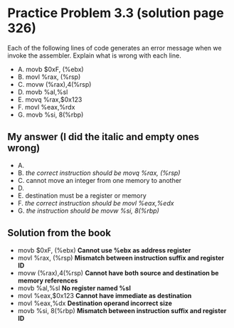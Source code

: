 # Practice Problem 3.3 (solution page 326)
Each of the following lines of code generates an error message when we invoke the assembler. Explain what is wrong with each line.

- A. movb $0xF, (%ebx)
- B. movl %rax, (%rsp)
- C. movw (%rax),4(%rsp)
- D. movb %al,%sl
- E. movq %rax,$0x123
- F. movl %eax,%rdx
- G. movb %si, 8(%rbp)

## My answer (I did the italic and empty ones wrong)
- A. 
- B. *the correct instruction should be movq %rax, (%rsp)*
- C. cannot move an integer from one memory to another
- D. 
- E. destination must be a register or memory
- F. *the correct instruction should be movl %eax,%edx*
- G. *the instruction should be movw %si, 8(%rbp)*

## Solution from the book
- movb	$0xF, (%ebx)	**Cannot use %ebx as address register**
- movl	%rax, (%rsp)	**Mismatch between instruction suffix and register ID**
- movw	(%rax),4(%rsp)	**Cannot have both source and destination be memory references**
- movb	%al,%sl		**No register named %sl**
- movl	%eax,$0x123	**Cannot have immediate as destination**
- movl	%eax,%dx	**Destination operand incorrect size**
- movb	%si, 8(%rbp)	**Mismatch between instruction suffix and register ID**